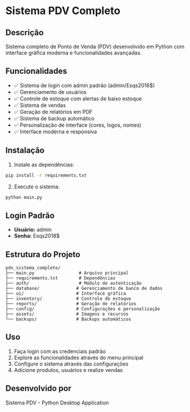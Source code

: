 # Sistema PDV Completo

## Descrição
Sistema completo de Ponto de Venda (PDV) desenvolvido em Python com interface gráfica moderna e funcionalidades avançadas.

## Funcionalidades
- ✅ Sistema de login com admin padrão (admin/Esqs2018$)
- ✅ Gerenciamento de usuários
- ✅ Controle de estoque com alertas de baixo estoque
- ✅ Sistema de vendas
- ✅ Geração de relatórios em PDF
- ✅ Sistema de backup automático
- ✅ Personalização de interface (cores, logos, nomes)
- ✅ Interface moderna e responsiva

## Instalação
1. Instale as dependências:
```bash
pip install -r requirements.txt
```

2. Execute o sistema:
```bash
python main.py
```

## Login Padrão
- **Usuário:** admin
- **Senha:** Esqs2018$

## Estrutura do Projeto
```
pdv_sistema_completo/
├── main.py                 # Arquivo principal
├── requirements.txt        # Dependências
├── auth/                   # Módulo de autenticação
├── database/              # Gerenciamento de banco de dados
├── ui/                    # Interface gráfica
├── inventory/             # Controle de estoque
├── reports/               # Geração de relatórios
├── config/                # Configurações e personalização
├── assets/                # Imagens e recursos
└── backups/               # Backups automáticos
```

## Uso
1. Faça login com as credenciais padrão
2. Explore as funcionalidades através do menu principal
3. Configure o sistema através das configurações
4. Adicione produtos, usuários e realize vendas

## Desenvolvido por
Sistema PDV - Python Desktop Application